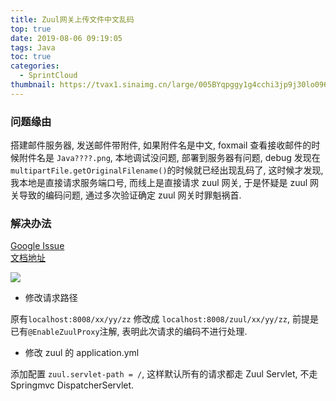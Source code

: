 ```yaml
---
title: Zuul网关上传文件中文乱码
top: true
date: 2019-08-06 09:19:05
tags: Java
toc: true
categories:
  - SprintCloud
thumbnail: https://tvax1.sinaimg.cn/large/005BYqpggy1g4cchi3jp9j30lo096mxc.jpg
---
```


### 问题缘由

搭建邮件服务器, 发送邮件带附件, 如果附件名是中文, foxmail 查看接收邮件的时候附件名是 `Java????.png`, 本地调试没问题, 部署到服务器有问题, debug 发现在 `multipartFile.getOriginalFilename()`的时候就已经出现乱码了, 这时候才发现, 我本地是直接请求服务端口号, 而线上是直接请求 zuul 网关, 于是怀疑是 zuul 网关导致的编码问题, 通过多次验证确定 zuul 网关时罪魁祸首.

### 解决办法

<a href="https://github.com/spring-cloud/spring-cloud-netflix/issues/1385">Google Issue</a><br/>
<a href="https://cloud.spring.io/spring-cloud-netflix/reference/html/#_router_and_filter_zuul">文档地址</a>

<img src="https://ws1.sinaimg.cn/large/006Xmmmgly1g5ppktg8xfj30xj05i3z7.jpg
">

<!--more-->

- 修改请求路径

原有`localhost:8008/xx/yy/zz` 修改成 `localhost:8008/zuul/xx/yy/zz`, 前提是已有`@EnableZuulProxy`注解, 表明此次请求的编码不进行处理.

- 修改 zuul 的 application.yml

添加配置 `zuul.servlet-path = /`, 这样默认所有的请求都走 Zuul Servlet, 不走 Springmvc DispatcherServlet.
